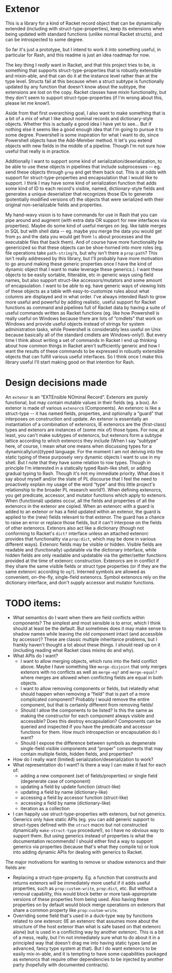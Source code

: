 # Extenor

This is a library for a kind of Racket record object that can be dynamically extended (including with struct-type-properties), keep its extensions when being updated with standard functions (unlike normal Racket structs), and can be introspected to some degree.

So far it's just a prototype, but I intend to work it into something useful, in particular for Rash, and this readme is just an idea roadmap for now.

The key thing I *really* want in Racket, and that this project tries to be, is something that supports struct-type-properties that is robustly extensible and mixin-able, and that can do it at the instance level rather than at the type level.
Structs fail at this because when a struct subtype is functionally updated by any function that doesn't know about the subtype, the extensions are lost on the copy.
Racket classes have mixin functionality, but they don't seem to support struct-type-properties (if I'm wrong about this, please let me know!).

Aside from that first overarching goal, I also want to make something that is a bit of a mix of what I like about nominal records and dictionary-style objects.
Whether this is actually a good idea I have yet to see...  But if nothing else it seems like a good enough idea that I'm going to pursue it to some degree.
Powershell is some inspiration for what I want to do, since Powershell objects have the Add-Member method.  It let's you extend objects with new fields in the middle of a pipeline.  Though I'm not sure how useful that really is in practice.

Additionally I want to support some kind of serialization/deserialization, to be able to use these objects in pipelines that include subprocesses -- eg. send these objects through `grep` and get them back out.
This is at odds with support for struct-type-properties and encapsulation that I would like to support.
I think I may have some kind of serialization function that adds some kind of ID to each record's visible, named, dictionary-style fields and generates a unique deserializer that recognizes those IDs to generate (potentially modified versions of) the objects that were serialized with their original non-serializable fields and properties.

My hand-wavy vision is to have commands for use in Rash that you can pipe around and augment (with extra data OR support for new interfaces via properties).  Maybe do some kind of useful merges on (eg. like table merges in SQL but with shell data -- eg. maybe you merge the data you would get from `ps` and the data you would get from `ls` about processes and the executable files that back them).  And of course have more functionality be genericized so that these objects can be shoe-horned into more roles (eg. file operations take `path-string?`s, but why isn't there a `prop:path`?  This isn't really addressed by this library, but I'll probably have more motivation to go around making these generic properties once I have the kind of dynamic object that I want to make leverage these generics.).  I want these objects to be easily sortable, filterable, etc in generic ways using field names, but also support struct-like accessors/mutators and some amount of encapsulation.  I want to be able to eg. have generic ways of viewing lists of these objects as a table with easy-to-customize rules about what columns are displayed and in what order.  I've always intended Rash to grow more useful and powerful by adding realistic, useful support for Racket functions as command and pipelines full of Racket data by having a suite of useful commands written as Racket functions (eg. like how Powershell is really useful on Windows because there are lots of “cmdlets” that work on Windows and provide useful objects instead of strings for system administration tasks, while Powershell is considerably less useful on Unix because basically all of the standard cmdlets are Windows-only!).  But every time I think about writing a set of commands in Racket I end up thinking about how common things in Racket aren't sufficiently generic and how I want the results of these commands to be expressed in robustly extensible objects that can fulfill various useful interfaces.  So I think once I make this library useful I'll start making good on that intention for Rash.


# Design decisions made

An `extenor` is an “EXTEnsible NOminal Record”.
Extenors are purely functional, but may contain mutable values in their fields (eg. a box).
An extenor is made of various `extenorc`s (Components).
An extenorc is like a struct-type -- it has named fields, properties, and optionally a “guard” that interposes on construction and update.
An extenor is essentially an instantiation of a combination of extenorcs, IE extenorcs are the (first-class) types and extenors are instances of (some mix of) those types.
For now, at least, you can't make subtypes of extenorcs, but extenors form a subtype lattice according to which extenorcs they include (When I say “subtype” here, of course, I mean what one means when discussing types for a dynamically/un(i)typed language.  For the moment I am not delving into the static typing of these purposely very dynamic objects I want to use in my shell.  But I note that they have some relation to row types.  Though in principle I'm interested in a statically typed Rash-like shell, or adding gradual typing to Rash.  Though it's not my immediate priority.  What does it say about myself and/or the state of PL discourse that I feel the need to proactively explain my usage of the word “type” and this little project's relationship to the broader PL research world?).
When defining extenorcs, you get predicate, accessor, and mutator functions which apply to extenors.
When (functional) updates occur, all the fields and properties of all the extenorcs in the extenor are copied.
When an extenorc with a guard is added to an extenor or has a field updated within an extenor, the guard is applied to the (new) fields relevant to that extenor.
The guard has a chance to raise an error or replace those fields, but it can't interpose on the fields of other extenorcs.
Extenors also act like a dictionary (though not conforming to Racket's `dict?` interface unless an attached extenorc provides that functionality via `prop:dict`, which may be done in various different ways).
Extenorc fields may be visible or hidden.
Visible fields are readable and (functionally) updatable via the dictionary interface, while hidden fields are only readable and updatable via the getter/setter functions provided at the time of extenorc construction.
Extenorcs are in conflict if they share the same visible fields or struct type properties (or if they are the same extenorc according to `eq?`).
Interned symbols are allowed as convenient, on-the-fly, single-field extenorcs.
Symbol extenorcs rely on the dictionary interface, and don't supply accessor and mutator functions.


# TODO items:

* What semantics do I want when there are field conflicts within components?  The simplest and most sensible is to error, which I think should at least be the default.  But sometimes does it may make sense to shadow names while leaving the old component intact (and accessible by accessor)?  These are classic multiple inheritance problems, but I frankly haven't thought a lot about these things.  I should read up on it (including reading what Racket class mixins do and why).
* What APIs do I want?
  - I want to allow merging objects, which runs into the field conflict above.  Maybe I have something like `merge-disjoint` that only merges extenors with no conflicts as well as `merge-eq?` and `merge-equal?` where merges are allowed when conflicting fields are equal in both objects.
  - I want to allow removing components or fields, but relatedly what should happen when removing a “field” that is part of a more complicated component?  Probably I would remove the entire component, but that is certainly different from removing fields!
  - Should I allow the components to be listed?  Is this the same as making the constructor for each component always visible and accessible?  Does this destroy encapsulation?  Components can be queried and inspected if you have the predicate and accessor functions for them.  How much introspection or encapsulation do I want?
  - Should I expose the difference between symbols as degenerate single-field visible components and “proper” components that may contain multiple fields, hidden fields, and properties?
* How do I really want (limited) serialization/deserialization to work?
* What representation do I want?  Is there a way I can make it fast for each of:
  - adding a new component (set of fields/properties) or single field (degenerate case of component)
  - updating a field by update function (struct-like)
  - updating a field by name (dictionary-like)
  - accessing a field by accessor function (struct-like)
  - accessing a field by name (dictionary-like)
  - iteration as a collection
* I can happily use struct-type-properties with extenors, but not generics.  Generics only have static APIs (eg. you can add generic support to struct-types defined with the `struct` macro but not constructed dynamically `make-struct-type` procedure!), so I have no obvious way to support them.  But using generics instead of properties is what the documentation recommends!  I should either find a way to support generics via properties (because that's what they compile to) or look into adding dynamic APIs for dealing with generics to Racket.


The major motivations for wanting to remove or shadow extenorcs and their fields are:

* Replacing a struct-type-property.  Eg. a function that constructs and returns extenors will be immediately more useful if it adds useful properties, such as `prop:custom-write`, `prop:dict`, etc.  But without a removal capability, this would block better or more task-appropriate versions of these properties from being used.  Also having these properties on by default would block merge operations on extenors that share a common property like `prop:custom-write`.
* Overriding some field that's used in a duck-type way by functions related to one extenorc (IE an extenorc that assumes more about the structure of the host extenor than what is safe based on that extenorc alone) but is used in a conflicting way by another extenorc.  This is a bit of a mess, really, but I'm not immediately sure what to do about it in a principled way that doesn't drag me into having static types (and an advanced, fancy type system at that).  But I do want extenorcs to be easily mix-in-able, and it is tempting to have some capabilities packaged as extenorcs that require other dependencies to be injected by another party (hopefully with documented contracts).
